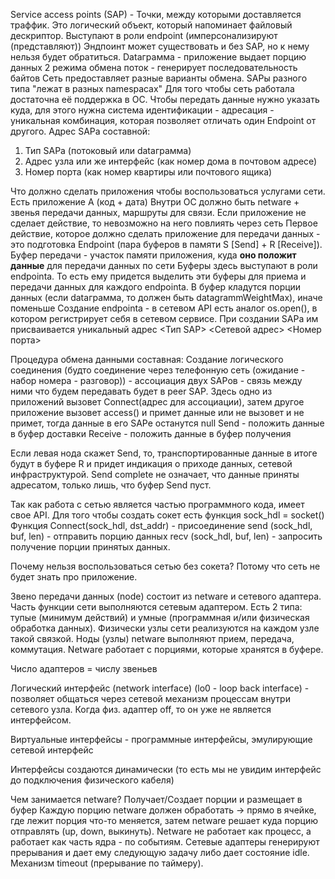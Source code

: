 Service access points (SAP) - Точки, между которыми доставляется траффик. Это логический объект, который напоминает файловый дескриптор. Выступают в роли endpoint (имперсонализируют (представляют)) Эндпоинт может существовать и без SAP, но к нему нельзя будет обратиться. Dataграмма - приложение выдает порцию данных
2 режима обмена 
поток - генерирует последовательность байтов
Сеть предоставляет разные варианты обмена. SAPы разного типа "лежат в разных namespacах"
Для того чтобы сеть работала достаточна её поддержка в ОС. Чтобы передать данные нужно указать куда, для этого нужна система идентификации - адресация - уникальная комбинация, которая позволяет отличать один Endpoint от другого.
Адрес SAPа составной:
1. Тип SAPа (потоковый или dataграмма)
2. Адрес узла или же интерфейс (как номер дома в почтовом адресе)
3. Номер порта (как номер квартиры или почтового ящика)

Что должно сделать приложения чтобы воспользоваться услугами сети.
Есть приложение A (код + дата)
Внутри ОС должно быть netware + звенья передачи данных, маршруты для связи.
Если приложение не сделает действие, то невозможно на него повлиять через сеть
Первое действие, которое должно сделать приложение для передачи данных - это подготовка Endpoint (пара буферов в памяти S [Send] + R [Receive]). Буфер передачи - участок памяти приложения, куда **оно положит данные** для передачи данных по сети
Буферы здесь выступают в роли endpointа. То есть ему придется выделить эти буферы для приема и передачи данных для каждого endpointа. В буфер кладутся порции данных (если dataграмма, то должен быть datagrammWeightMax), иначе поменьше
Создание endpointа - в сетевом API есть аналог os.open(), в котором регистрирует себя в сетевом сервисе. При создании SAPа им присваивается уникальный адрес <Тип SAP> <Сетевой адрес> <Номер порта>

Процедура обмена данными составная:
Создание логического соединения (будто соединение через телефонную сеть (ожидание - набор номера - разговор)) - ассоциация двух SAPов - связь между ними что будем передавать будет в peer SAP. Здесь одно из приложений вызовет Connect(адрес для ассоциации), затем другое приложение вызовет access() и примет данные или не вызовет и не примет, тогда данные в его SAPе останутся null
Send - положить данные в буфер доставки 
Receive - положить данные в буфер получения

Если левая нода скажет Send, то, транспортированные данные в итоге будут в буфере R и придет индикация о приходе данных, сетевой инфраструктурой. Send complete не означает, что данные приняты адресатом, только лишь, что буфер Send пуст.

Так как работа с сетью является частью программного кода, имеет свое API.
Для того чтобы создать сокет есть функция 
sock_hdl = socket()
Функция Connect(sock_hdl, dst_addr) - присоединение
send (sock_hdl, buf, len) - отправить порцию данных
recv (sock_hdl, buf, len) - запросить получение порции принятых данных.

Почему нельзя воспользоваться сетью без сокета? Потому что сеть не будет знать про приложение.

Звено передачи данных (node) состоит из netware и сетевого адаптера. Часть функции сети выполняются сетевым адаптером. Есть 2 типа: тупые (минимум действий) и умные (программная и/или физическая обработка данных). Физически узлы сети реализуются на каждом узле такой связкой. Ноды (узлы) netware выполняют прием, передача, коммутация. Netware работает с порциями, которые хранятся в буфере. 

Число адаптеров = числу звеньев

Логический интерфейс (network interface) (lo0 - loop back interface) - позволяет общаться через сетевой механизм процессам внутри сетевого узла. Когда физ. адаптер off, то он уже не является интерфейсом. 

Виртуальные интерфейсы - программные интерфейсы, эмулирующие сетевой интерфейс

Интерфейсы создаются динамически (то есть мы не увидим интерфейс до подключения физического кабеля)


Чем занимается netware? Получает/Создает порции и размещает в буфер
Каждую порцию netware должен обработать -> прямо в ячейке, где лежит порция что-то меняется, затем netware решает куда порцию отправлять (up, down, выкинуть).
Netware не работает как процесс, а работает как часть ядра - по событиям. 
Сетевые адаптеры генерируют прерывания и дает ему следующую задачу либо дает состояние idle. Механизм timeout (прерывание по таймеру). 